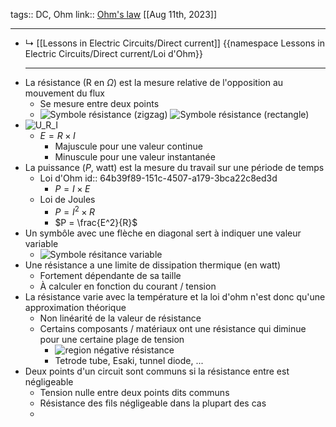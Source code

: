 tags:: DC, Ohm
link:: [Ohm's law](https://www.allaboutcircuits.com/textbook/direct-current/chpt-2/)
[[Aug 11th, 2023]]
***

- ↳ [[Lessons in Electric Circuits/Direct current]]
  {{namespace Lessons in Electric Circuits/Direct current/Loi d'Ohm}}
  ***
- La résistance (R en $Ω$) est la mesure relative de l'opposition au mouvement du flux
	- Se mesure entre deux points
	- ![Symbole résistance (zigzag)](https://www.allaboutcircuits.com/uploads/articles/resistor-symbol-zig-zag.jpg) ![Symbole résistance (rectangle)](https://www.allaboutcircuits.com/uploads/articles/rectangular-box-resistor-schematic-symbol.jpg)
- ![U_R_I](https://www.allaboutcircuits.com/uploads/articles/units-measurement-electrical-current.png)
	- $E = R \times I$
		- Majuscule pour une valeur continue
		- Minuscule pour une valeur instantanée
- La puissance ($P$, watt) est la mesure du travail sur une période de temps
	- Loi d'Ohm
	  id:: 64b39f89-151c-4507-a179-3bca22c8ed3d
		- $P = I \times E$
	- Loi de Joules
		- $P = I^2 \times R$
		- $P = \frac{E^2}{R}$
- Un symbôle avec une flèche en diagonal sert à indiquer une valeur variable
	- ![Symbole résitance variable](https://www.allaboutcircuits.com/uploads/articles/variable-resistance-resistors.jpg)
- Une résistance a une limite de dissipation thermique (en watt)
	- Fortement dépendante de sa taille
	- À calculer en fonction du courant / tension
- La résistance varie avec la température et la loi d'ohm n'est donc qu'une approximation théorique
	- Non linéarité de la valeur de résistance
	- Certains composants / matériaux ont une résistance qui diminue pour une certaine plage de tension
		- ![region négative résistance](https://www.allaboutcircuits.com/uploads/articles/region-of-negative-resistance.jpg)
		- Tetrode tube, Esaki, tunnel diode, ...
- Deux points d'un circuit sont communs si la résistance entre est négligeable
	- Tension nulle entre deux points dits communs
	- Résistance des fils négligeable dans la plupart des cas
	-